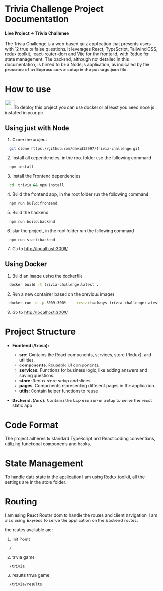 # Trivia Challenge Project Documentation

#### Live Project -> [Trivia Challenge](https://trivia-mocion.apps.aipus.co/)

The Trivia Challenge is a web-based quiz application that presents users with 12 true or false questions. It leverages React, TypeScript, Tailwind CSS, redux toolkit, react-router-dom and Vite for the frontend, with Redux for state management. The backend, although not detailed in this documentation, is hinted to be a Node.js application, as indicated by the presence of an Express server setup in the package.json file.

# How to use 
 <img  src="https://cdn4.iconfinder.com/data/icons/logos-and-brands/512/97_Docker_logo_logos-512.png" width="30px" height="30px" >To deploy this project you can use docker or al least you  need node js installed in your pc 

 ## Using just with Node
 1. Clone the project

```bash
  git clone https://github.com/david12997/trivia-challenge.git
```

 2. Install all dependencies, in the root folder use the following command

```bash
  npm install
```

3. Install the Frontend dependencies
```bash
  cd  trivia && npm install
```

4. Build the frontend app, in the root folder run the following command
```bash
  npm run build:frontend
```

5. Build the backend

```bash
  npm run build:backend
```

6. star the project, in the root folder run the following command
```bash
  npm run start:backend
```

7. Go to [http://localhost:3009/](http://localhost:3009/)

## Using Docker

1. Build an image using the dockerfile
```bash
  docker build -t trivia-challenge:latest .
```

2. Run a new container based on the previous images
```bash
  docker run -d -p 3009:3009   --restart=always trivia-challenge:latest
```

3. Go to [http://localhost:3009/](http://localhost:3009/)

# Project Structure
- **Frontend (/trivia):**
    - **src:** Contains the React components, services, store (Redux), and utilities.
    - **components:** Reusable UI components.
    - **services:** Functions for business logic, like adding answers and saving questions.
    - **store:** Redux store setup and slices.
    - **pages:** Components representing different pages in the application.      
    - **utils:** Contain helper functions to reuse



- **Backend: (/src):** Contains the Express server setup to serve the react static app


# Code Format

The project adheres to standard TypeScript and React coding conventions, utilizing functional components and hooks.

# State Management
To handle data state in the application I am using Redux toolkit, all the settings are in the store folder.

# Routing
I am using React Router dom to handle the routes and client navigation, I am also using Express to serve the application on the backend routes.

the routes available are:

1. Init Point
```bash
  /
```
2. trivia game
```bash
  /trivia
```

3. results trivia game
```bash
  /trivia/results
```

